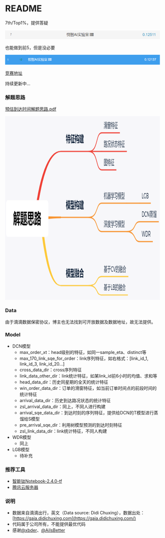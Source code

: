 # README

7th/Top1%，提供答疑

![1628602069041](assets/1628602069041.png)

也能做到前5，但是没必要

![1628602545539](assets/1628602545539.png)

[竞赛地址](https://www.biendata.xyz/competition/didi-eta/)

持续更新中...

### 解题思路

[预估到达时间解题思路.pdf](https://github.com/ben1234560/AiLearning-Theory-Applying/blob/master/%E6%9C%BA%E5%99%A8%E5%AD%A6%E4%B9%A0%E7%AB%9E%E8%B5%9B%E5%AE%9E%E6%88%98_%E4%BC%98%E8%83%9C%E8%A7%A3%E5%86%B3%E6%96%B9%E6%A1%88/%E6%BB%B4%E6%BB%B4%E2%80%94%E2%80%94%E9%A2%84%E4%BC%B0%E5%88%B0%E8%BE%BE%E6%97%B6%E9%97%B4/%E9%A2%84%E4%BC%B0%E5%88%B0%E8%BE%BE%E6%97%B6%E9%97%B4%E8%A7%A3%E9%A2%98%E6%80%9D%E8%B7%AF.pdf)

<img src="assets/1628668115968.png" width="800" height="600" align="middle" />



### Data

由于滴滴数据保密协议，博主也无法找到可开放数据及数据地址，故无法提供。

### Model

- DCN模型
  - max_order_xt：head级别的特征，如同一sample_eta、distinct等
  - max_170_link_sqe_for_order：link序列特征，如右格式：[link_id_1, link_id_3, link_id_20...]
  - cross_data_dir：cross序列特征
  - link_data_other_dir：link统计特征，如某link_id前6小时的均值、求和等
  - head_data_dir：历史同星期的全天的统计特征
  - win_order_data_dir：订单的滑窗特征，如当前订单时间点的前段时间的统计特征
  - arrival_data_dir：历史到达路况状态的统计特征
  - zsl_arrival_data_dir：同上，不同人进行构建
  - arrival_sqe_data_dir：到达时刻的序列特征，提供给DCN的T模型进行蒸馏给S模型
  - pre_arrival_sqe_dir：利用树模型预测的到达时刻特征
  - zsl_link_data_dir：link统计特征，不同人构建
- WDR模型
  - 同上
- LGB模型
  - 待补充



### 推荐工具

- [智能钛Notebook-2.4.0-tf](https://console.cloud.tencent.com/tione/notebook/instance)
- [腾讯云服务器](https://console.cloud.tencent.com/cvm/instance/index)



### 说明

- 数据来自滴滴出行，英文（Data source: Didi Chuxing），数据出处：[https://gaia.didichuxing.com](https://gaia.didichuxing.com/)
- 代码属于公司所有，不能提供最优代码
- 感谢[@xbder](https://github.com/xbder)、[@AiIsBetter](https://github.com/AiIsBetter)


